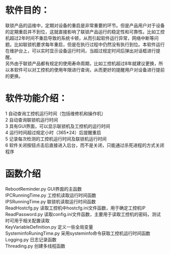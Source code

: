 # 软件目的：  
联锁产品的运维中，定期对设备的重启是非常重要的环节。但是产品用户对于设备的定期重启并不到位，这就直接影响了联锁产品运行的稳定性和可靠性。比如工控机超过2年时间不重启导致的系统卡顿，从而引起软件运行异常，网络中断等问题。比如联锁机要求每年重启，但是在执行过程中仍然没有执行到位。本软件运行在维护台上，可以实时显示设备运行时间，当超过规定时间后弹出对话框进行提醒。  
另外由于联锁产品都有规定的使用寿命周期，比如工控机超过8年就建议更换，所以本软件可以对工控机的使用年限进行查询，从而更好的提醒用户对设备进行提前的更换。


# 软件功能介绍：  
1	自动查询工控机运行时间（包括维修机和操作机）  
2	自动查询联锁机运行时间  
3 具有GUI界面，可以显示联锁机及工控机的运行时间  
4	运行时间超过规定小时（365*24）后提醒重启  
5	记录每次检测的工控机运行时间及联锁机运行时间  
6 软件关闭按钮点击后直接进入后台，而不是关闭，只能通过杀死进程的方式关闭程序  

# 函数介绍  
RebootReminder.py GUI界面的主函数  
IPCRunningTime.py 工控机读取运行时间函数  
IPSRunningTime.py 联锁机读取运行时间函数  
ReadHostcfg.py 读取工控机中hostcfg.ini文件函数，用于确定工控机IP  
ReadPassword.py 读取config.ini文件函数，主要用于读取工控机的密码，测试时可用于相关配置读取  
KeyVariableDefinition.py 定义一些全局变量  
SysteminfoRuningTime.py 采用systeminfo命令获取工控机运行时间函数  
Logging.py 日志记录函数  
Threading.py 创建多线程函数  

